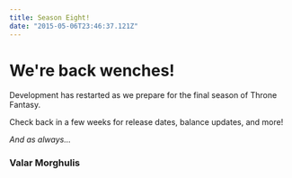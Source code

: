 ```yaml
---
title: Season Eight!
date: "2015-05-06T23:46:37.121Z"
---
```


# We're back wenches!

Development has restarted as we prepare for the final  season of Throne Fantasy.

Check back in a few weeks for release dates, balance updates, and more!

*And as always...*
### Valar Morghulis 

